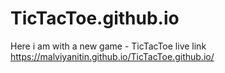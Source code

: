 # TicTacToe.github.io
Here i am with a new game - TicTacToe
live link https://malviyanitin.github.io/TicTacToe.github.io/
